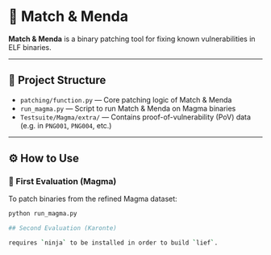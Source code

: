 # 🧩 Match & Menda

**Match & Menda** is a binary patching tool for fixing known vulnerabilities in ELF binaries.

---

## 📂 Project Structure

- `patching/function.py` — Core patching logic of Match & Menda  
- `run_magma.py` — Script to run Match & Menda on Magma binaries  
- `Testsuite/Magma/extra/` — Contains proof-of-vulnerability (PoV) data (e.g. in `PNG001`, `PNG004`, etc.)

---

## ⚙️ How to Use

### 🧪 First Evaluation (Magma)

To patch binaries from the refined Magma dataset:

```bash
python run_magma.py

## Second Evaluation (Karonte)

requires `ninja` to be installed in order to build `lief`.

